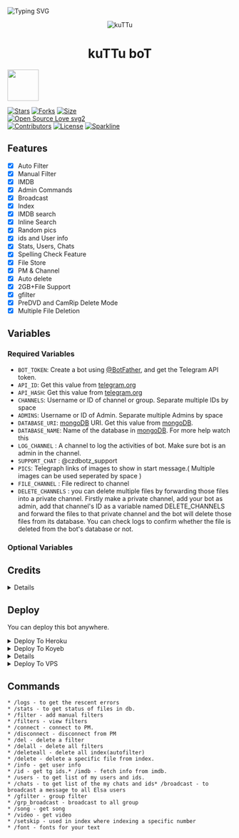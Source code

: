 ![Typing SVG](https://readme-typing-svg.herokuapp.com/?lines=Welcome+To+Autofilter-boT!;Created+by+CHEKUTHAN!;A+simple+and+powerful+Bot!;Indexes+Files+above+2GB;A+Bot+with+double+button!;Start+message+with+pic!;And+more+features!)
</p>
<p align="center">
  <img src="logo.jpg" alt="kuTTu">
</p>
<h1 align="center">
  <b>kuTTu boT</b>
</h1>

<a href="https://t.me/Lion_098765">
  <img src="https://img.shields.io/badge/Join-blue?logo=telegram" width="70">
 
 

[![Stars](https://img.shields.io/github/stars/GouthamSER/TelegramBot?style=flat-square&color=yellow)]([[https://github.com/ChekuthanX3/Advance-auto-filter-bot-])
[![Forks](https://img.shields.io/github/forks/GouthamSER/TelegramBot?style=flat-square&color=orange)](https://github.com/GouthamSER/TelegramBot/fork)
[![Size](https://img.shields.io/github/repo-size/GouthamSER/TelegramBot?style=flat-square&color=green)](https://github.com/GouthamSER/TelegramBot)   
[![Open Source Love svg2](https://badges.frapsoft.com/os/v2/open-source.svg?v=103)](https://github.com/GouthamSER/TelegramBot)   
[![Contributors](https://img.shields.io/github/contributors/CrazyDeveloperTG/Doctor-Strange?style=flat-square&color=green)](https://github.com/GouthamSER/TelegramBot/graphs/contributors)
[![License](https://img.shields.io/badge/License-AGPL-blue)](https://github.com/GouthamSER/TelegramBot/blob/main/LICENSE)
[![Sparkline](https://stars.medv.io/GouthamSER/TelegramBot.svg)](https://stars.medv.io/GouthamSER/TelegramBot)
## Features

- [x] Auto Filter
- [x] Manual Filter
- [x] IMDB
- [x] Admin Commands
- [x] Broadcast
- [x] Index
- [x] IMDB search
- [x] Inline Search
- [x] Random pics
- [x] ids and User info 
- [x] Stats, Users, Chats
- [x] Spelling Check Feature
- [x] File Store
- [x] PM & Channel 
- [x] Auto delete
- [x] 2GB+File Support
- [x] gfilter
- [x] PreDVD and CamRip Delete Mode
- [x] Multiple File Deletion

## Variables

### Required Variables
* `BOT_TOKEN`: Create a bot using [@BotFather](https://telegram.dog/BotFather), and get the Telegram API token.
* `API_ID`: Get this value from [telegram.org](https://my.telegram.org/apps)
* `API_HASH`: Get this value from [telegram.org](https://my.telegram.org/apps)
* `CHANNELS`: Username or ID of channel or group. Separate multiple IDs by space
* `ADMINS`: Username or ID of Admin. Separate multiple Admins by space
* `DATABASE_URI`: [mongoDB](https://www.mongodb.com) URI. Get this value from [mongoDB](https://www.mongodb.com).
* `DATABASE_NAME`: Name of the database in [mongoDB](https://www.mongodb.com). For more help watch this 
* `LOG_CHANNEL` : A channel to log the activities of bot. Make sure bot is an admin in the channel.
* `SUPPORT_CHAT` : @czdbotz_support
* `PICS`: Telegraph links of images to show in start message.( Multiple images can be used seperated by space )
* `FILE_CHANNEL` : File redirect to channel
* `DELETE_CHANNELS` : you can delete multiple files by forwarding those files into a private channel. Firstly make a private channel, add your bot as admin, add that channel's ID as a variable named DELETE_CHANNELS and forward the files to that private channel and the bot will delete those files from its database. You can check logs to confirm whether the file is deleted from the bot's database or not.
### Optional Variables

## Credits
<details>

 Thanks To [Mahesh](https://github.com/Mahesh0253/Media-Search-bot) MediaSearch

 Thanks To [Subinps](https://github.com/subinps/Media-Search-bot) AutoFilter & Base repo
 
 Thanks To [Joelkb](https://github.com/Joelkb) Collaborator [Add Redirect feature,Error fixed, Add new features]


</details>

## Deploy
You can deploy this bot anywhere.


<details><summary>Deploy To Heroku</summary>
<br>
<p>
<a href="https://heroku.com/deploy?template=https://github.com/GouthamSER/TelegramBot">
  <img src="https://www.herokucdn.com/deploy/button.svg" alt="Deploy">
</a>
</p></details>

<details><summary>Deploy To Koyeb</summary>
<br>
<p>
<a href="https://app.koyeb.com/deploy?type=git&repository=github.com/GouthamSER/TelegramBot&env[BOT_TOKEN]&env[API_ID]&env[API_HASH]&env[CHANNELS]&env[ADMINS]&env[PICS]&env[LOG_CHANNEL]&env[AUTH_CHANNEL]&env[CUSTOM_FILE_CAPTION]&env[DATABASE_URI]&env[DATABASE_NAME]&env[COLLECTION_NAME]=Telegram_files&env[FILE_CHANNEL]=-1001832732995&env[SUPPORT_CHAT]&env[IMDB]=True&env[IMDB_TEMPLATE]&env[SINGLE_BUTTON]=True&env[AUTH_GROUPS]&env[P_TTI_SHOW_OFF]=True&run_command=python%20bot.py&branch=main&name=telegrambot">
 <img src="https://www.koyeb.com/static/images/deploy/button.svg">
</p>
</details>
<details><summary> Deploy To Okteto </summary>
<br>
<p>
<a href="https://cloud.okteto.com/deploy?repository=https://github.com/GouthamSER/TelegramBot&branch=main">
  <img src="https://okteto.com/develop-okteto.svg" alt="Develop on Okteto">
</a>
</p>
</details>
<details><summary>Deploy To VPS</summary>
<p>
<pre>
git clone https://github.com/GouthamSER/TelegramBot
# Install Packages
pip3 install -U -r requirements.txt
Edit info.py with variables as given below then run bot
python3 bot.py
</pre>
</p>
</details>

## Commands

```
* /logs - to get the rescent errors
* /stats - to get status of files in db.
* /filter - add manual filters
* /filters - view filters
* /connect - connect to PM.
* /disconnect - disconnect from PM
* /del - delete a filter
* /delall - delete all filters
* /deleteall - delete all index(autofilter)
* /delete - delete a specific file from index.
* /info - get user info
* /id - get tg ids.* /imdb - fetch info from imdb.
* /users - to get list of my users and ids.
* /chats - to get list of the my chats and ids* /broadcast - to broadcast a message to all Elsa users
* /gfilter - group filter
* /grp_broadcast - broadcast to all group
* /song - get song
* /video - get video
* /setskip - used in index where indexing a specific number
* /font - fonts for your text
```
